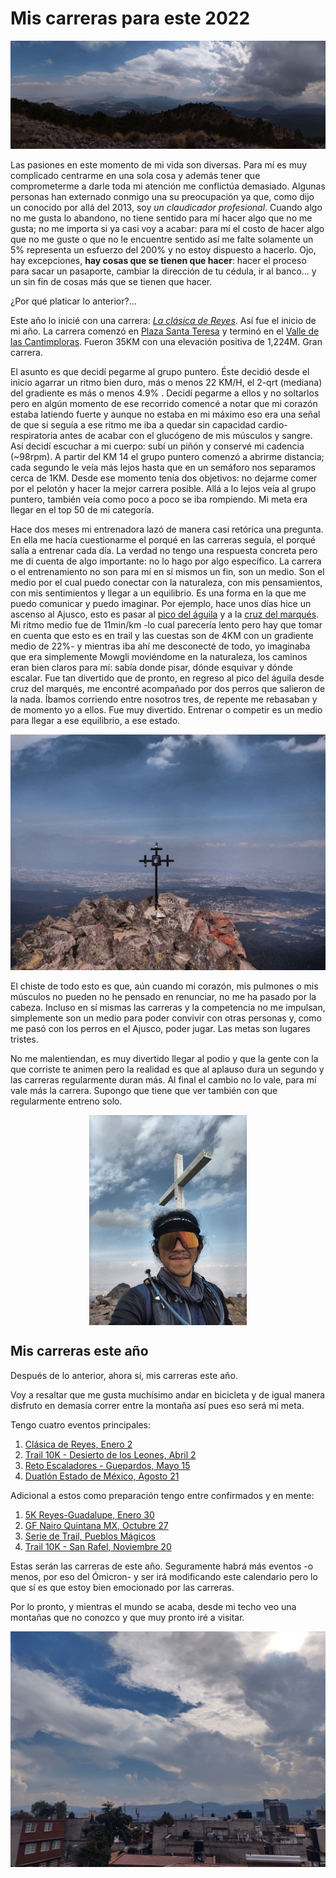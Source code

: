 # Mis carreras para este 2022

![h-scape](/docs/assets/imgs/2022-Jan/2022-01-12/h-scape.jpg)

Las pasiones en este momento de mi vida son diversas. Para mí es muy complicado centrarme en una sola cosa y además tener que comprometerme a darle toda mi atención me conflictúa demasiado.
Algunas personas han externado conmigo una su preocupación ya que, como dijo un conocido por allá del 2013, soy _un claudicador profesional_. Cuando algo no me gusta lo abandono, no tiene sentido para mí hacer algo que no me gusta; no me importa si ya casi voy a acabar: para mí el costo de hacer algo que no me guste o que no le encuentre sentido así me falte
solamente un 5% representa un esfuerzo del 200% y no estoy dispuesto a hacerlo. Ojo, hay excepciones, **hay cosas que se tienen que hacer**: hacer el proceso para sacar un pasaporte, cambiar
la dirección de tu cédula, ir al banco... y un sin fin de cosas más que se tienen que hacer. 

¿Por qué platicar lo anterior?...

Este año lo inicié con una carrera: [_La clásica de Reyes_](https://www.strava.com/activities/6463099603). Así fue el inicio de mi año. La carrera comenzó en [Plaza Santa Teresa](https://www.google.com/maps/place/Plaza+Santa+Teresa/@19.3080905,-99.2136763,15z/data=!4m2!3m1!1s0x0:0xa005e07d3e8be616?sa=X&ved=2ahUKEwjvmLPp_qz1AhVxlGoFHeUiBzkQ_BJ6BAg9EAU) y terminó en el [Valle de las Cantimploras](https://goo.gl/maps/42zLnpzXC5Honvd28). Fueron 35KM con una elevación positiva de 1,224M. Gran carrera. 

El asunto es que decidí pegarme al grupo puntero. Éste decidió desde el inicio agarrar un ritmo bien duro, más o menos 22 KM/H, el 2-qrt (mediana) del gradiente es más o menos 4.9% . Decidí pegarme a ellos y no soltarlos pero en algún momento de ese recorrido comencé a notar que mi corazón estaba latiendo fuerte y aunque no estaba en mi máximo eso era una señal de que si seguía a ese ritmo me iba a quedar sin capacidad cardio-respiratoria antes de acabar con el glucógeno de mis músculos y sangre. Así decidí escuchar a mi cuerpo: subí un piñón y conservé mi cadencia (~98rpm). A partir del KM 14 el grupo puntero comenzó a abrirme distancia; cada segundo le veía más lejos hasta que en un semáforo nos separamos cerca de 1KM. Desde ese momento tenía dos objetivos: no dejarme comer por el pelotón y hacer la mejor carrera posible. Allá a lo lejos veía al grupo puntero, también veía como poco a poco se iba rompiendo. Mi meta era llegar en el top 50 de mi categoría.

Hace dos meses mi entrenadora lazó de manera casi retórica una pregunta. En ella me hacía cuestionarme el porqué en las carreras seguía, el porqué salía a entrenar cada día. La verdad no tengo una respuesta concreta pero me di cuenta de algo importante: no lo hago por algo específico. La carrera o el entrenamiento no son para mí en sí mismos un fin, son un medio. Son el medio por el cual puedo conectar con la naturaleza, con mis pensamientos, con mis sentimientos y llegar a un equilibrio. Es una forma en la que me puedo comunicar y puedo imaginar. Por ejemplo, hace unos días hice un ascenso al Ajusco, esto es pasar al [pico del águila](https://goo.gl/maps/AgcyJfMkVBy9hD3S8) y a la [cruz del marqués](https://goo.gl/maps/j9QVjr3yAvhtkQyn9). Mi ritmo medio fue de 11min/km -lo cual parecería lento pero hay que tomar en cuenta que esto es en trail y las cuestas son de 4KM con un gradiente medio de 22%- y mientras iba ahí me desconecté de todo, yo imaginaba que era simplemente Mowgli moviéndome en la naturaleza, los caminos eran bien claros para mí: sabía donde pisar, dónde esquivar y dónde escalar. Fue tan divertido que de pronto, en regreso al pico del águila desde cruz del marqués, me encontré acompañado por dos perros que salieron de la nada. Íbamos corriendo entre nosotros tres, de repente me rebasaban y de momento yo a ellos. Fue muy divertido. Entrenar o competir es un medio para llegar a ese equilibrio, a ese estado. 

![cruz](/docs/assets/imgs/2022-Jan/2022-01-12/cruz.jpg)

El chiste de todo esto es que, aún cuando mi corazón, mis pulmones o mis músculos no pueden no he pensado en renunciar, no me ha pasado por la cabeza. Incluso en sí mismas las carreras y la competencia no me impulsan, simplemente son un medio para poder convivir con otras personas y, como me pasó con los perros en el Ajusco, poder jugar. Las metas son lugares tristes.

No me malentiendan, es muy divertido llegar al podio y que la gente con la que corriste te animen pero la realidad es que al aplauso dura un segundo y las carreras regularmente duran más. Al final el cambio no lo vale, para mí vale más la carrera. Supongo que tiene que ver también con que regularmente entreno solo.

<img src="/docs/assets/imgs/2022-Jan/2022-01-12/me-smile.jpg" alt="me-smile" width="300" style="display: block; margin-left: auto;margin-right: auto;width: 50%;"/>

## Mis carreras este año

Después de lo anterior, ahora sí, mis carreras este año. 

Voy a resaltar que me gusta muchísimo andar en bicicleta y de igual manera disfruto en demasía correr entre la montaña así pues eso será mi meta. 

Tengo cuatro eventos principales:
1. [Clásica de Reyes, Enero 2](https://allevents.in/tlalpan/58-cl%C3%A1sica-ciclista-de-reyes-2-de-enero-2022/200021842166632)
1. [Trail 10K - Desierto de los Leones, Abril 2](https://www.ultrailmexicoseries.com/desierto-de-los-leones-2/)
1. [Reto Escaladores - Guepardos, Mayo 15](https://www.guepardos.org/Default.aspx#evento)
1. [Duatlón Estado de México, Agosto 21](https://www.endondecorrer.com/events/duatlon-estado-de-mexico-2022)

Adicional a estos como preparación tengo entre confirmados y en mente:
1. [5K Reyes-Guadalupe, Enero 30](https://www.emociondeportiva.com/home/evento/4200/reyes-guadalupe-sport-10km-2022-#javascript:;)
2. [GF Nairo Quintana MX, Octubre 27]()
3. [Serie de Trail, Pueblos Mágicos](https://www.themagicrunmx.com/producto/trail-series-pueblos-magicos/)
4. [Trail 10K - San Rafel, Noviembre 20](https://www.sportravel.co/san-rafael-2022/)

Estas serán las carreras de este año. Seguramente habrá más eventos -o menos, por eso del Ómicron- y ser irá modificando este calendario pero lo que sí es que estoy bien emocionado por las carreras. 

Por lo pronto, y mientras el mundo se acaba, desde mi techo veo una montañas que no conozco y que muy pronto iré a visitar. 

![techo](/docs/assets/imgs/2022-Jan/2022-01-12/techo.jpg)